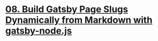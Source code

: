 # [08. Build Gatsby Page Slugs Dynamically from Markdown with gatsby-node.js](https://egghead.io/lessons/gatsby-build-gatsby-page-slugs-dynamically-from-markdown-with-gatsby-node-js)